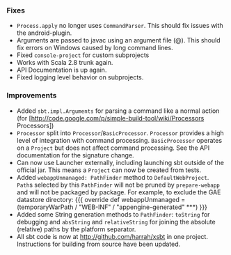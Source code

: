 ### Fixes
* `Process.apply` no longer uses `CommandParser`. This should fix issues with the android-plugin.
* Arguments are passed to javac using an argument file (@).  This should fix errors on Windows caused by long command lines.
* Fixed `console-project` for custom subprojects
* Works with Scala 2.8 trunk again.
* API Documentation is up again.
* Fixed logging level behavior on subprojects.

### Improvements
* Added `sbt.impl.Arguments` for parsing a command like a normal action (for [http://code.google.com/p/simple-build-tool/wiki/Processors Processors])
* `Processor` split into `Processor`/`BasicProcessor`. `Processor` provides a high level of integration with command processing.  `BasicProcessor` operates on a `Project` but does not affect command processing.  See the API documentation for the signature change.
* Can now use Launcher externally, including launching sbt outside of the official jar. This means a `Project` can now be created from tests.
* Added `webappUnmanaged: PathFinder` method to `DefaultWebProject`. `Path`s selected by this `PathFinder` will not be pruned by `prepare-webapp` and will not be packaged by package. For example, to exclude the GAE datastore directory:
{{{
  override def webappUnmanaged =
    (temporaryWarPath / "WEB-INF" / "appengine-generated" ***)
}}}
* Added some String generation methods to `PathFinder`: `toString` for debugging and `absString` and `relativeString` for joining the absolute (relative) paths by the platform separator.
* All sbt code is now at http://github.com/harrah/xsbt in one project.  Instructions for building from source have been updated.